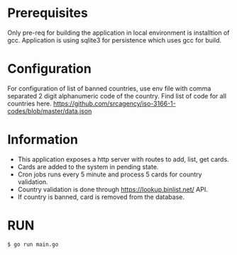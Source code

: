 # Prerequisites

Only pre-req for building the application in local environment is installtion of gcc. Application is using sqlite3 for persistence which uses gcc for build.

# Configuration

For configuration of list of banned countries, use env file with comma separated 2 digit alphanumeric code of the country. Find list of code for all countries here. https://github.com/srcagency/iso-3166-1-codes/blob/master/data.json

# Information

* This application exposes a http server with routes to add, list, get cards.
* Cards are added to the system in pending state.
* Cron jobs runs every 5 minute and process 5 cards for country validation.
* Country validation is done through https://lookup.binlist.net/ API.
* If country is banned, card is removed from the database.

# RUN

`$ go run main.go`

